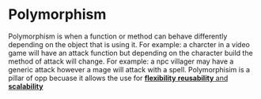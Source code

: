 # Polymorphism

Polymorphism is when a function or method can behave differently depending on the object that is using it.
For example: a charcter in a video game will have an attack function but depending on the character build the method of attack will change.
For example: a npc villager may have a generic attack however a mage will attack with a spell.
Polymorphisim is a pillar of opp becuase it allows the use for <ins>**flexibility** **reusability** and **scalability**</ins>
